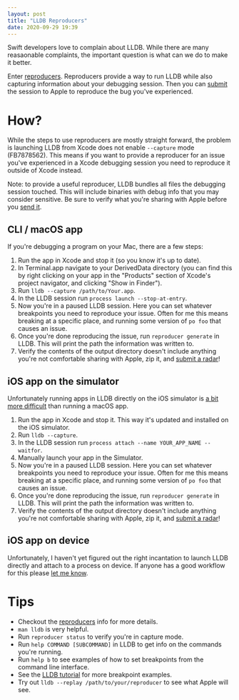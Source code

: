 ```yaml
---
layout: post
title: "LLDB Reproducers"
date: 2020-09-29 19:39
---
```


Swift developers love to complain about LLDB. While there are many
reasaonable complaints, the important question is what can we do to make
it better.

Enter [reproducers][reproducers]. Reproducers provide a way to run LLDB
while also capturing information about your debugging session. Then you
can [submit][radar] the session to Apple to reproduce the bug you've
experienced.

# How?

While the steps to use reproducers are mostly straight forward, the
problem is launching LLDB from Xcode does not enable `--capture` mode
(FB7878562). This means if you want to provide a reproducer for an issue
you've experienced in a Xcode debugging session you need to reproduce
it outside of Xcode instead.

Note: to provide a useful reproducer, LLDB bundles all files the
debugging session touched. This will include binaries with debug info
that you may consider sensitive. Be sure to verify what you're sharing
with Apple before you [send it][radar].


## CLI / macOS app

If you're debugging a program on your Mac, there are a few steps:

1. Run the app in Xcode and stop it (so you know it's up to date).
2. In Terminal.app navigate to your DerivedData directory (you can find
   this by right clicking on your app in the "Products" section of
   Xcode's project navigator, and clicking "Show in Finder").
3. Run `lldb --capture /path/to/Your.app`.
4. In the LLDB session run `process launch --stop-at-entry`.
5. Now you're in a paused LLDB session. Here you can set whatever
   breakpoints you need to reproduce your issue. Often for me this means
   breaking at a specific place, and running some version of `po foo`
   that causes an issue.
6. Once you're done reproducing the issue, run `reproducer generate` in
   LLDB. This will print the path the information was written to.
7. Verify the contents of the output directory doesn't include anything
   you're not comfortable sharing with Apple, zip it, and [submit a
   radar][radar]!

## iOS app on the simulator

Unfortunately running apps in LLDB directly on the iOS simulator is [a bit more
difficult](https://forums.swift.org/t/using-lldb-with-ios-simulator-from-cli/33990/6)
than running a macOS app.

1. Run the app in Xcode and stop it. This way it's updated and installed
   on the iOS simulator.
2. Run `lldb --capture`.
3. In the LLDB session run `process attach --name YOUR_APP_NAME
   --waitfor`.
4. Manually launch your app in the Simulator.
5. Now you're in a paused LLDB session. Here you can set whatever
   breakpoints you need to reproduce your issue. Often for me this means
   breaking at a specific place, and running some version of `po foo`
   that causes an issue.
6. Once you're done reproducing the issue, run `reproducer generate` in
   LLDB. This will print the path the information was written to.
7. Verify the contents of the output directory doesn't include anything
   you're not comfortable sharing with Apple, zip it, and [submit a
   radar][radar]!

## iOS app on device

Unfortunately, I haven't yet figured out the right incantation to launch
LLDB directly and attach to a process on device. If anyone has a good
workflow for this please [let me know](https://twitter.com/SmileyKeith).

# Tips

- Checkout the [reproducers][reproducers] info for more details.
- `man lldb` is very helpful.
- Run `reproducer status` to verify you're in capture mode.
- Run `help COMMAND [SUBCOMMAND]` in LLDB to get info on the commands
  you're running.
- Run `help b` to see examples of how to set breakpoints from the
  command line interface.
- See the [LLDB tutorial](https://lldb.llvm.org/use/tutorial.html) for
  more breakpoint examples.
- Try out `lldb --replay /path/to/your/reproducer` to see what Apple
  will see.

[radar]: https://feedbackassistant.apple.com
[reproducers]: https://lldb.llvm.org/resources/reproducers.html
